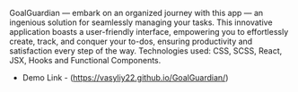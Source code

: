 GoalGuardian — embark on an organized journey with this app — an ingenious solution for seamlessly managing your tasks. This innovative application boasts a user-friendly interface, empowering you to effortlessly create, track, and conquer your to-dos, ensuring productivity and satisfaction every step of the way. 
Technologies used: CSS, SCSS, React, JSX, Hooks and Functional Components.

  - Demo Link - (https://vasyliy22.github.io/GoalGuardian/)
